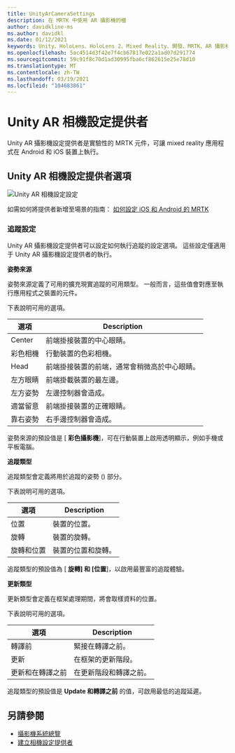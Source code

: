 ```yaml
---
title: UnityArCameraSettings
description: 在 MRTK 中使用 AR 攝影機的檔
author: davidkline-ms
ms.author: davidkl
ms.date: 01/12/2021
keywords: Unity、HoloLens、HoloLens 2、Mixed Reality、開發、MRTK、AR 攝影機、
ms.openlocfilehash: 5ac4514d3f42e7f4cb67817e022a1ad07d291774
ms.sourcegitcommit: 59c91f8c70d1ad30995fba6cf862615e25e78d10
ms.translationtype: MT
ms.contentlocale: zh-TW
ms.lasthandoff: 03/19/2021
ms.locfileid: "104683861"
---
```

# <a name="unity-ar-camera-settings-provider"></a>Unity AR 相機設定提供者

Unity AR 攝影機設定提供者是實驗性的 MRTK 元件，可讓 mixed reality 應用程式在 Android 和 iOS 裝置上執行。

## <a name="unity-ar-camera-settings-provider-options"></a>Unity AR 相機設定提供者選項

![Unity AR 相機設定設定](../images/camera-system/UnityArSettingsConfiguration.png)

如需如何將提供者新增至場景的指南： [如何設定 iOS 和 Android 的 MRTK](../cross-platform/UsingARFoundation.md)

### <a name="tracking-settings"></a>追蹤設定

Unity AR 攝影機設定提供者可以設定如何執行追蹤的設定選項。 這些設定僅適用于 Unity AR 攝影機設定提供者的執行。

**姿勢來源**

姿勢來源定義了可用的擴充現實追蹤的可用類型。 一般而言，這些值會對應至執行應用程式之裝置的元件。

下表說明可用的選項。

| 選項 | Description |
| --- | --- |
| Center | 前端掛接裝置的中心眼睛。 |
| 彩色相機 | 行動裝置的色彩相機。 |
| Head | 前端掛接裝置的前端，通常會稍微高於中心眼睛。 |
| 左方眼睛 | 前端掛載裝置的最左邊。 |
| 左方姿勢 | 左邊控制器會造成。 |
| 適當留意 | 前端掛接裝置的正確眼睛。 |
| 靠右姿勢 | 右手邊控制器會造成。 |

姿勢來源的預設值是 [ **彩色攝影機**]，可在行動裝置上啟用透明顯示，例如手機或平板電腦。

**追蹤類型**

追蹤類型會定義將用於追蹤的姿勢 () 部分。

下表說明可用的選項。

| 選項 | Description |
| --- | --- |
| 位置 | 裝置的位置。 |
| 旋轉 | 裝置的旋轉。 |
| 旋轉和位置 | 裝置的位置和旋轉。 |

追蹤類型的預設值為 [ **旋轉] 和 [位置**]，以啟用最豐富的追蹤體驗。

**更新類型**

更新類型會定義在框架處理期間，將會取樣資料的位置。

下表說明可用的選項。

| 選項 | Description |
| --- | --- |
| 轉譯前 | 緊接在轉譯之前。 |
| 更新 | 在框架的更新階段。 |
| 更新和在轉譯之前 | 在更新階段和轉譯之前。 |

追蹤類型的預設值是 **Update 和轉譯之前** 的值，可啟用最低的追蹤延遲。

## <a name="see-also"></a>另請參閱

- [攝影機系統總覽](CameraSystemOverview.md)
- [建立相機設定提供者](CreateSettingsProvider.md)
